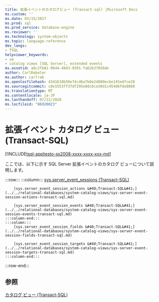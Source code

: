 ```yaml
---
title: 拡張イベントのカタログビュー (Transact-sql) |Microsoft Docs
ms.custom: ''
ms.date: 03/15/2017
ms.prod: sql
ms.prod_service: database-engine
ms.reviewer: ''
ms.technology: system-objects
ms.topic: language-reference
dev_langs:
- TSQL
helpviewer_keywords:
- xe
- catalog views [SQL Server], extended events
ms.assetid: a8c2fb81-9644-4943-9391-fa62b37056de
author: CarlRabeler
ms.author: carlrab
ms.openlocfilehash: 43d1618b50e74cd6a7b0e24089ecbe145e4fce28
ms.sourcegitcommit: c8e1553ff3fdf295e8dc6ce30d1c454d6fde8088
ms.translationtype: MT
ms.contentlocale: ja-JP
ms.lasthandoff: 07/22/2020
ms.locfileid: "86920023"
---
```

# <a name="extended-events-catalog-views-transact-sql"></a>拡張イベント カタログ ビュー (Transact-SQL)
[!INCLUDE[tsql-appliesto-ss2008-xxxx-xxxx-xxx-md](../../includes/tsql-appliesto-ss2008-xxxx-xxxx-xxx-md.md)]

  ここでは、以下に示す SQL Server 拡張イベントのカタログ ビューについて説明します。  

:::row:::
    :::column:::
        [sys.server_event_sessions &#40;Transact-SQL&#41;](../../relational-databases/system-catalog-views/sys-server-event-sessions-transact-sql.md)
        
        [sys.server_event_session_actions &#40;Transact-SQL&#41;](../../relational-databases/system-catalog-views/sys-server-event-session-actions-transact-sql.md)
        
        [sys.server_event_session_events &#40;Transact-SQL&#41;](../../relational-databases/system-catalog-views/sys-server-event-session-events-transact-sql.md)
    :::column-end:::
    :::column:::
        [sys.server_event_session_fields &#40;Transact-SQL&#41;](../../relational-databases/system-catalog-views/sys-server-event-session-fields-transact-sql.md)
        
        [sys.server_event_session_targets &#40;Transact-SQL&#41;](../../relational-databases/system-catalog-views/sys-server-event-session-targets-transact-sql.md)
    :::column-end:::
:::row-end:::
  
## <a name="see-also"></a>参照  
 [カタログ ビュー &#40;Transact-SQL&#41;](../../relational-databases/system-catalog-views/catalog-views-transact-sql.md)  
  
  
